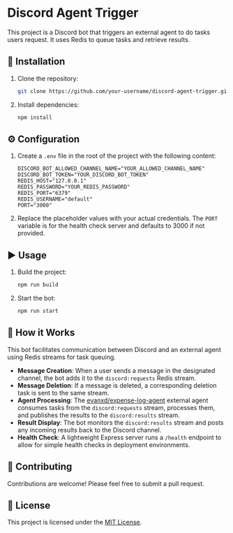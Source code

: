 # Discord Agent Trigger

This project is a Discord bot that triggers an external agent to do tasks users request. It uses Redis to queue tasks and retrieve results.

## 🚀 Installation

1. Clone the repository:
   ```bash
   git clone https://github.com/your-username/discord-agent-trigger.git
   ```
2. Install dependencies:
   ```bash
   npm install
   ```

## ⚙️ Configuration

1. Create a `.env` file in the root of the project with the following content:
   ```
   DISCORD_BOT_ALLOWED_CHANNEL_NAME="YOUR_ALLOWED_CHANNEL_NAME"
   DISCORD_BOT_TOKEN="YOUR_DISCORD_BOT_TOKEN"
   REDIS_HOST="127.0.0.1"
   REDIS_PASSWORD="YOUR_REDIS_PASSWORD"
   REDIS_PORT="6379"
   REDIS_USERNAME="default"
   PORT="3000"
   ```
2. Replace the placeholder values with your actual credentials. The `PORT` variable is for the health check server and defaults to 3000 if not provided.

## ▶️ Usage

1. Build the project:
   ```bash
   npm run build
   ```
2. Start the bot:
   ```bash
   npm run start
   ```

## 🧠 How it Works

This bot facilitates communication between Discord and an external agent using Redis streams for task queuing.

- **Message Creation**: When a user sends a message in the designated channel, the bot adds it to the `discord:requests` Redis stream.
- **Message Deletion**: If a message is deleted, a corresponding deletion task is sent to the same stream.
- **Agent Processing**: The [evanxd/expense-log-agent][1] external agent consumes tasks from the `discord:requests` stream, processes them, and publishes the results to the `discord:results` stream.
- **Result Display**: The bot monitors the `discord:results` stream and posts any incoming results back to the Discord channel.
- **Health Check**: A lightweight Express server runs a `/health` endpoint to allow for simple health checks in deployment environments.

## 🙌 Contributing

Contributions are welcome! Please feel free to submit a pull request.

## 📄 License

This project is licensed under the [MIT License](LICENSE).

[1]: https://github.com/evanxd/expense-log-agent
